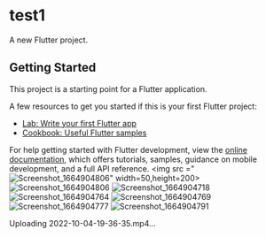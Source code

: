 # test1

A new Flutter project.

## Getting Started

This project is a starting point for a Flutter application.

A few resources to get you started if this is your first Flutter project:

- [Lab: Write your first Flutter app](https://docs.flutter.dev/get-started/codelab)
- [Cookbook: Useful Flutter samples](https://docs.flutter.dev/cookbook)

For help getting started with Flutter development, view the
[online documentation](https://docs.flutter.dev/), which offers tutorials,
samples, guidance on mobile development, and a full API reference.
<img src ="![Screenshot_1664904806](https://user-images.githubusercontent.com/47567316/193900408-71b91815-602a-4dff-a000-dde86b83c300.png)" width=50,height=200>
![Screenshot_1664904806](https://user-images.githubusercontent.com/47567316/193900408-71b91815-602a-4dff-a000-dde86b83c300.png)
![Screenshot_1664904718](https://user-images.githubusercontent.com/47567316/193900410-6ff3d603-f5b0-4c18-906a-998a48ade342.png)
![Screenshot_1664904764](https://user-images.githubusercontent.com/47567316/193900413-dc73315e-a9fd-4a9f-bbd5-d62774578fdc.png)
![Screenshot_1664904769](https://user-images.githubusercontent.com/47567316/193900416-f53fcded-a6b5-48ef-835d-eb54e7930a98.png)
![Screenshot_1664904777](https://user-images.githubusercontent.com/47567316/193900419-3843306c-7149-4ecc-8049-99035ff9b013.png)
![Screenshot_1664904791](https://user-images.githubusercontent.com/47567316/193900424-886027eb-aa63-4b84-af29-2780293d13de.png)

Uploading 2022-10-04-19-36-35.mp4…

